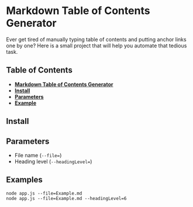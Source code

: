 # Markdown Table of Contents Generator
Ever get tired of manually typing table of contents and putting anchor links one by one? Here is a small project that will help you automate that tedious task.

## Table of Contents
* **[Markdown Table of Contents Generator](#markdown-table-of-contents-generator)**
* **[Install](#install)**
* **[Parameters](#parameters)**
* **[Example](#example)**

## Install

## Parameters
- File name (`--file=`)
- Heading level (`--headingLevel=`)

## Examples
```
node app.js --file=Example.md
node app.js --file=Example.md --headingLevel=6
```